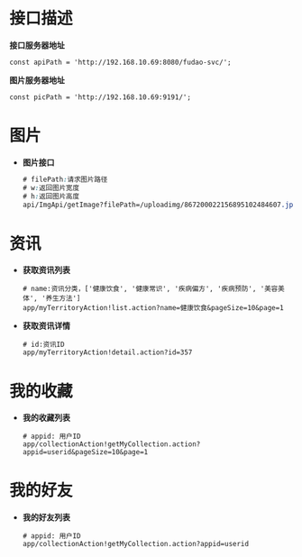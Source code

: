 # 接口描述

**接口服务器地址**
  ```
  const apiPath = 'http://192.168.10.69:8080/fudao-svc/';
  ```

**图片服务器地址**
  ```
  const picPath = 'http://192.168.10.69:9191/';
  ```

图片
======

- **图片接口**

  ```scss
  # filePath:请求图片路径
  # w:返回图片宽度
  # h:返回图片高度
  api/ImgApi/getImage?filePath=/uploadimg/867200022156895102484607.jpeg&w=0&h=0
  ```

资讯
======

- **获取资讯列表**

  ```
  # name:资讯分类，['健康饮食', '健康常识', '疾病偏方', '疾病预防', '美容美体', '养生方法']
  app/myTerritoryAction!list.action?name=健康饮食&pageSize=10&page=1
  ```

- **获取资讯详情**

  ```
  # id:资讯ID
  app/myTerritoryAction!detail.action?id=357
  ```

我的收藏
======

- **我的收藏列表**

  ```
  # appid: 用户ID
  app/collectionAction!getMyCollection.action?appid=userid&pageSize=10&page=1
  ```

我的好友
======

- **我的好友列表**

  ```
  # appid: 用户ID
  app/collectionAction!getMyCollection.action?appid=userid
  ```